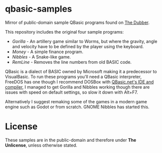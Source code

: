 # qbasic-samples
Mirror of public-domain sample QBasic programs found on [The Dubber](http://thedubber.altervista.org/dmg8bit/qbasic.htm).

This repository includes the original four sample programs:

* *Gorilla* - An artillery game similar to Worms, but where the gravity, angle and velocity have to be defined by the player using the keyboard.
* *Money* - A simple finance program.
* *Nibbles* - A Snake-like game.
* *RemLine* - Removes the line numbers from old BASIC code.

QBasic is a dialect of BASIC owned by Microsoft making it a predecessor to VisualBasic. To run these programs you'll need a QBasic interpreter, FreeDOS has one though I recommend DOSBox with [QBasic.net's IDE and compiler](http://www.qbasic.net/en/qbasic-downloads/compiler/qbasic-compiler.htm), I managed to get Gorilla and Nibbles working though there are issues with speed on default settings, so slow it down with Alt+F7.

Alternatively I suggest remaking some of the games in a modern game engine such as Godot or from scratch. GNOME Nibbles has started this.

# License
These samples are in the public-domain and therefore under **The Unlicense**, unless otherwise stated.
